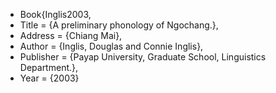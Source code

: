* Book{Inglis2003,
* Title                    = {A preliminary phonology of Ngochang.},
* Address                  = {Chiang Mai},
* Author                   = {Inglis, Douglas and Connie Inglis},
* Publisher                = {Payap University, Graduate School, Linguistics Department.},
* Year                     = {2003}
